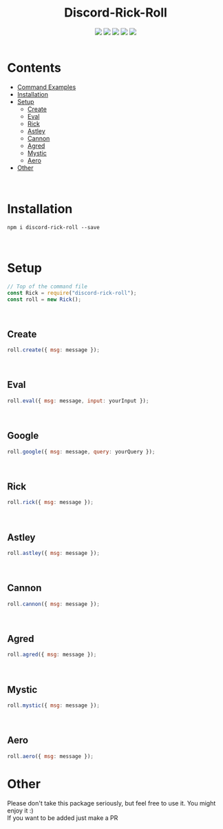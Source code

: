 <h1 style="text-align:center">Discord-Rick-Roll</h1>

<div style="text-align:center">
<a href="https://discord.com/invite/jUNbV5u"><img src="https://img.shields.io/discord/769710808435261490.svg"></a>
<a href="https://www.npmjs.com/package/discord-rick-roll"><img src="https://img.shields.io/npm/dt/discord-rick-roll.svg"></a>
<a href="https://www.npmjs.com/package/discord-rick-roll"><img src="https://img.shields.io/npm/dm/discord-rick-roll.svg?style=color=blue"></a>
<a href="https://www.npmjs.com/package/discord-rick-roll"><img src="https://img.shields.io/npm/v/discord-rick-roll.svg?style=color=blue"></a>
<a href="https://github.com/Exxonnnnnn/discord-rick-roll"><img src="https://img.shields.io/badge/license-MIT-blue.svg?style=flat-square"></a>
</div>

<br>

# Contents

-   [Command Examples](https://www.youtube.com/watch?v=dQw4w9WgXcQ)
-   [Installation](#installation)
-   [Setup](#setup)
    -   [Create](#create)
    -   [Eval](#eval)
    -   [Rick](#rick)
    -   [Astley](#astley)
    -   [Cannon](#cannon)
    -   [Agred](#agred)
    -   [Mystic](#mystic)
    -   [Aero](#aero)
-   [Other](#other)

<br>

# Installation

```
npm i discord-rick-roll --save
```

<br>

# Setup

```js
// Top of the command file
const Rick = require("discord-rick-roll");
const roll = new Rick();
```

<br>

## Create

```js
roll.create({ msg: message });
```

<br>

## Eval

```js
roll.eval({ msg: message, input: yourInput });
```

<br>

## Google

```js
roll.google({ msg: message, query: yourQuery });
```

<br>

## Rick

```js
roll.rick({ msg: message });
```

<br>

## Astley

```js
roll.astley({ msg: message });
```

<br>

## Cannon

```js
roll.cannon({ msg: message });
```

<br>

## Agred

```js
roll.agred({ msg: message });
```

<br>

## Mystic

```js
roll.mystic({ msg: message });
```

<br>

## Aero

```js
roll.aero({ msg: message });
```

# Other

Please don't take this package seriously, but feel free to use it. You might enjoy it :)  
If you want to be added just make a PR
